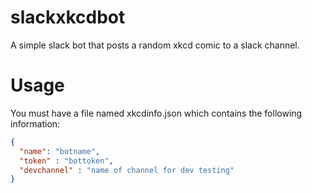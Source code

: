 # slackxkcdbot
A simple slack bot that posts a random xkcd comic to a slack channel.

# Usage
You must have a file named xkcdinfo.json which contains the following information:

```json
{
  "name": "botname",
  "token" : "bottoken",
  "devchannel" : "name of channel for dev testing" 
}
```

